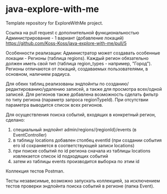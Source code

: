 # java-explore-with-me
Template repository for ExploreWithMe project.


Ссылка на pull request с дополнительной функциональностью
Администрирование - 1 вариант (добавление локаций)
https://github.com/Koss-Koss/java-explore-with-me/pull/5


Особенности реализации:
Администратор может создавать особенные локации - Регионы (таблица regions).
Каждый регион обязательно должен иметь свой тип (таблица region_types - например, "Город").
Регионы отличаются от локаций, создаваемых пользователями, в основном, наличием радиуса. 

Для обеих таблиц реализованы эндпойнты по созданию/редактированию/удалению записей,
а также для просмотра всех/одной записей. 
Для регионов также добавлена возможность сделать фильтр по типу региона
(параметр запроса regionTypeId). При отсутствии параметра выводится список всех регионов.

Для осуществления поиска событий, входящих в конкретный регион, сделано:
1. специальный эндпойнт admin/regions/{regionId}/events (в EventController)
2. в таблицу locations добавлен столбец eventId (при создании события его id сохраняется в соответствующей записи locations)
3. при поиске событий по id региона сначала из таблицы locations извлекается список id подходящих событий
4. затем из таблицы events производится выборка по этим id


Коллекция тестов Postman. 

Тесты независимые, возможно запускать коллекцией, за исключением тестов проверки эндпойнта поиска событий в регионе (папка Event). 

